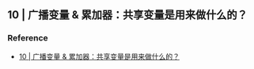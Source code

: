 ## 10 | 广播变量 & 累加器：共享变量是用来做什么的？


### Reference

- [10 | 广播变量 & 累加器：共享变量是用来做什么的？](https://time.geekbang.org/column/article/423878)
